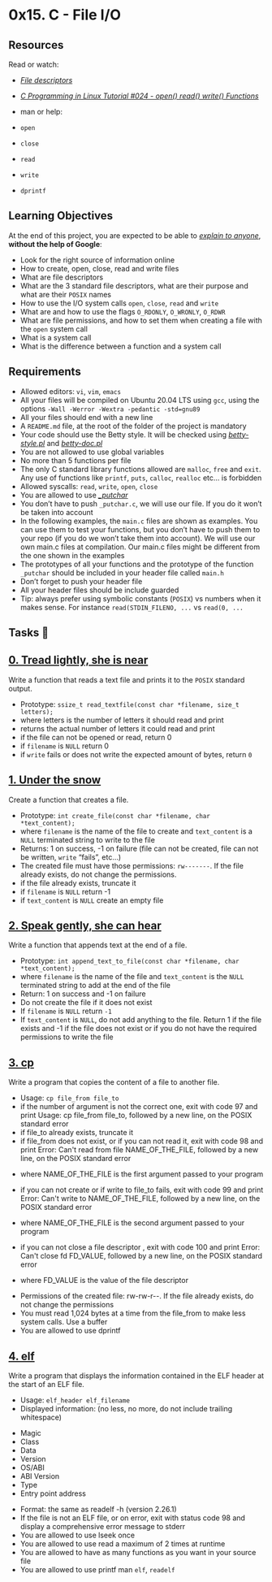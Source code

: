 # 0x15. C - File I/O
## Resources
Read or watch:
- [*File descriptors*](https://en.wikipedia.org/wiki/File_descriptor)
- [*C Programming in Linux Tutorial #024 - open() read() write() Functions*](https://www.youtube.com/watch?v=dP3N8g7h8gY)

- man or help:
- `open`
- `close`
- `read`
- `write`
- `dprintf`
## Learning Objectives
At the end of this project, you are expected to be able to [*explain to anyone*](https://fs.blog/feynman-learning-technique/), **without the help of Google**:

- Look for the right source of information online
- How to create, open, close, read and write files
- What are file descriptors
- What are the 3 standard file descriptors, what are their purpose and what are their `POSIX` names
- How to use the I/O system calls `open`, `close`, `read` and `write`
- What are and how to use the flags `O_RDONLY`, `O_WRONLY`, `O_RDWR`
- What are file permissions, and how to set them when creating a file with the `open` system call
- What is a system call
- What is the difference between a function and a system call
## Requirements
- Allowed editors: `vi`, `vim`, `emacs`
- All your files will be compiled on Ubuntu 20.04 LTS using `gcc`, using the options `-Wall -Werror -Wextra -pedantic -std=gnu89`
- All your files should end with a new line
- A `README.md` file, at the root of the folder of the project is mandatory
- Your code should use the Betty style. It will be checked using [*betty-style.pl*](https://github.com/holbertonschool/Betty/blob/master/betty-style.pl) and [*betty-doc.pl*](https://github.com/holbertonschool/Betty/blob/master/betty-doc.pl)
- You are not allowed to use global variables
- No more than 5 functions per file
- The only C standard library functions allowed are `malloc`, `free` and `exit`. Any use of functions like `printf`, `puts`, `calloc`, `realloc` etc… is forbidden
- Allowed syscalls: `read`, `write`, `open`, `close`
- You are allowed to use [*_putchar*](https://github.com/holbertonschool/_putchar.c/blob/master/_putchar.c)
- You don’t have to push `_putchar.c`, we will use our file. If you do it won’t be taken into account
- In the following examples, the `main.c` files are shown as examples. You can use them to test your functions, but you don’t have to push them to your repo (if you do we won’t take them into account). We will use our own main.c files at compilation. Our main.c files might be different from the one shown in the examples
- The prototypes of all your functions and the prototype of the function `_putchar` should be included in your header file called `main.h`
- Don’t forget to push your header file
- All your header files should be include guarded
- Tip: always prefer using symbolic constants (`POSIX`) vs numbers when it makes sense. For instance `read(STDIN_FILENO, ...` vs `read(0, ...`
## Tasks :page_with_curl:
## [0. Tread lightly, she is near](0-read_textfile.c)
Write a function that reads a text file and prints it to the `POSIX` standard output.
- Prototype: `ssize_t read_textfile(const char *filename, size_t letters);`
- where letters is the number of letters it should read and print
- returns the actual number of letters it could read and print
- if the file can not be opened or read, return 0
- if `filename` is `NULL` return 0
- if `write` fails or does not write the expected amount of bytes, return `0`
## [1. Under the snow](1-create_file.c)
Create a function that creates a file.
- Prototype: `int create_file(const char *filename, char *text_content);`
- where `filename` is the name of the file to create and `text_content` is a `NULL` terminated string to write to the file
- Returns: 1 on success, -1 on failure (file can not be created, file can not be written, `write` “fails”, etc…)
- The created file must have those permissions: `rw-------`. If the file already exists, do not change the permissions.
- if the file already exists, truncate it
- if `filename` is `NULL` return -1
- if `text_content` is `NULL` create an empty file
## [2. Speak gently, she can hear](2-append_text_to_file.c)
Write a function that appends text at the end of a file.
- Prototype: `int append_text_to_file(const char *filename, char *text_content);`
- where `filename` is the name of the file and `text_content` is the `NULL` terminated string to add at the end of the file
- Return: 1 on success and -1 on failure
- Do not create the file if it does not exist
- If `filename` is `NULL` return `-1`
- If `text_content` is `NULL`, do not add anything to the file. Return 1 if the file exists and -1 if the file does not exist or if you do not have the required permissions to write the file
## [3. cp](3-cp.c)
Write a program that copies the content of a file to another file.

- Usage: `cp file_from file_to`
- if the number of argument is not the correct one, exit with code 97 and print Usage: cp file_from file_to, followed by a new line, on the POSIX standard error
- if file_to already exists, truncate it
- if file_from does not exist, or if you can not read it, exit with code 98 and print Error: Can't read from file NAME_OF_THE_FILE, followed by a new line, on the POSIX standard error
 * where NAME_OF_THE_FILE is the first argument passed to your program
- if you can not create or if write to file_to fails, exit with code 99 and print Error: Can't write to NAME_OF_THE_FILE, followed by a new line, on the POSIX standard error
 * where NAME_OF_THE_FILE is the second argument passed to your program
- if you can not close a file descriptor , exit with code 100 and print Error: Can't close fd FD_VALUE, followed by a new line, on the POSIX standard error
 * where FD_VALUE is the value of the file descriptor
- Permissions of the created file: rw-rw-r--. If the file already exists, do not change the permissions
- You must read 1,024 bytes at a time from the file_from to make less system calls. Use a buffer
- You are allowed to use dprintf
## [4. elf](100-elf_header.c)
Write a program that displays the information contained in the ELF header at the start of an ELF file.
- Usage: `elf_header elf_filename`
- Displayed information: (no less, no more, do not include trailing whitespace)
* Magic
* Class
* Data
* Version
* OS/ABI
* ABI Version
* Type
* Entry point address
- Format: the same as readelf -h (version 2.26.1)
- If the file is not an ELF file, or on error, exit with status code 98 and display a comprehensive error message to stderr
- You are allowed to use lseek once
- You are allowed to use read a maximum of 2 times at runtime
- You are allowed to have as many functions as you want in your source file
- You are allowed to use printf
man `elf`, `readelf`
